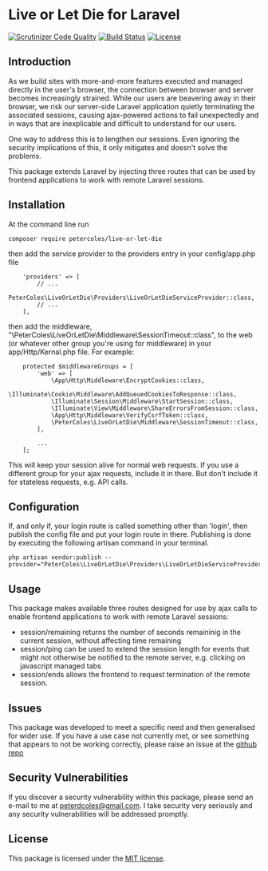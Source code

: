 # Live or Let Die for Laravel

[![Scrutinizer Code Quality](https://scrutinizer-ci.com/g/petercoles/Live-Or-Let-Die/badges/quality-score.png?b=master)](https://scrutinizer-ci.com/g/petercoles/Live-Or-Let-Die/?branch=master)
[![Build Status](https://scrutinizer-ci.com/g/petercoles/Live-Or-Let-Die/badges/build.png?b=master)](https://scrutinizer-ci.com/g/petercoles/Live-Or-Let-Die/build-status/master)
[![License](http://img.shields.io/:license-mit-blue.svg)](http://doge.mit-license.org)

## Introduction

As we build sites with more-and-more features executed and managed directly in the user's browser, the connection between browser and server becomes increasingly strained. While our users are beavering away in their browser, we risk our server-side Laravel application quietly terminating the associated sessions, causing ajax-powered actions to fail unexpectedly and in ways that are inexplicable and difficult to understand for our users.

One way to address this is to lengthen our sessions. Even ignoring the security implications of this, it only mitigates
and doesn't solve the problems.

This package extends Laravel by injecting three routes that can be used by frontend applications to work with remote Laravel sessions.

## Installation

At the command line run

```
composer require petercoles/live-or-let-die
```

then add the service provider to the providers entry in your config/app.php file

```
    'providers' => [
        // ...
        PeterColes\LiveOrLetDie\Providers\LiveOrLetDieServiceProvider::class,
        // ...
    ],
```

then add the middleware, "\PeterColes\LiveOrLetDie\Middleware\SessionTimeout::class", to the web (or whatever other group you're using for middleware) in your app/Http/Kernal.php file. For example:

```
    protected $middlewareGroups = [
        'web' => [
            \App\Http\Middleware\EncryptCookies::class,
            \Illuminate\Cookie\Middleware\AddQueuedCookiesToResponse::class,
            \Illuminate\Session\Middleware\StartSession::class,
            \Illuminate\View\Middleware\ShareErrorsFromSession::class,
            \App\Http\Middleware\VerifyCsrfToken::class,
            \PeterColes\LiveOrLetDie\Middleware\SessionTimeout::class,
        ],

        ...
    ];
```
This will keep your session alive for normal web requests. If you use a different group for your ajax requests, include it in there. But don't include it for stateless requests, e.g. API calls.

## Configuration

If, and only if, your login route is called something other than 'login', then publish the config file and put your login route in there. Publishing is done by executing the following artisan command in your terminal.

```
php artisan vendor:publish --provider="PeterColes\LiveOrLetDie\Providers\LiveOrLetDieServiceProvider"
```

## Usage

This package makes available three routes designed for use by ajax calls to enable frontend applications to work with remote Laravel sessions:
+ session/remaining returns the number of seconds remaininig in the current session, without affecting time remaining
+ session/ping can be used to extend the session length for events that might not otherwise be notified to the remote server, e.g. clicking on javascript managed tabs
+ session/ends allows the frontend to request termination of the remote session.

## Issues

This package was developed to meet a specific need and then generalised for wider use. If you have a use case not currently met, or see something that appears to not be working correctly, please raise an issue at the [github repo](https://github.com/petercoles/Live-Or-Let-Die/issues)

## Security Vulnerabilities

If you discover a security vulnerability within this package, please send an e-mail to me at peterdcoles@gmail.com. I take security very seriously and any security vulnerabilities will be addressed promptly.

## License

This package is licensed under the [MIT license](http://opensource.org/licenses/MIT).
